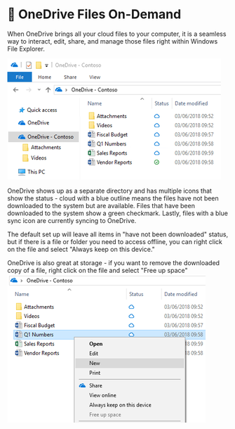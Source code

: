 # 📂 OneDrive Files On-Demand

When OneDrive brings all your cloud files to your computer, it is a seamless way to interact, edit, share, and manage those files right within Windows File Explorer.

![](<../../../../.gitbook/assets/image (5) (1) (1).png>)

OneDrive shows up as a separate directory and has multiple icons that show the status - cloud with a blue outline means the files have not been downloaded to the system but are available. Files that have been downloaded to the system show a green checkmark. Lastly, files with a blue sync icon are currently syncing to OneDrive.&#x20;

The default set up will leave all items in "have not been downloaded" status, but if there is a file or folder you need to access offline, you can right click on the file and select "Always keep on this device."

OneDrive is also great at storage - if you want to remove the downloaded copy of a file, right click on the file and select "Free up space"\
![](<../../../../.gitbook/assets/image (1) (1) (1) (1) (1) (1) (1).png>)
